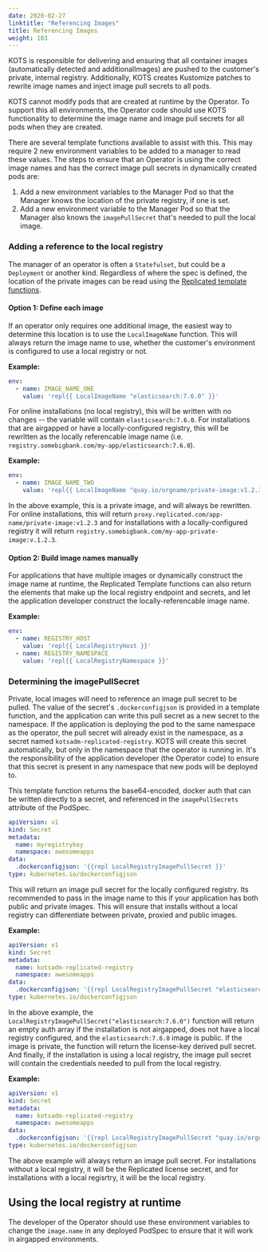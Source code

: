 ```yaml
---
date: 2020-02-27
linktitle: "Referencing Images"
title: Referencing Images
weight: 103
---
```


KOTS is responsible for delivering and ensuring that all container images (automatically detected and additionalImages) are pushed to the customer's private, internal registry. Additionally, KOTS creates Kustomize patches to rewrite image names and inject image pull secrets to all pods.

KOTS cannot modify pods that are created at runtime by the Operator. To support this all environments, the Operator code should use KOTS functionality to determine the image name and image pull secrets for all pods when they are created.

There are several template functions available to assist with this. This may require 2 new environment variables to be added to a manager to read these values. The steps to ensure that an Operator is using the correct image names and has the correct image pull secrets in dynamically created pods are:

1. Add a new environment variables to the Manager Pod so that the Manager knows the location of the private registry, if one is set.
2. Add a new environment variable to the Manager Pod so that the Manager also knows the `imagePullSecret` that's needed to pull the local image.

### Adding a reference to the local registry

The manager of an operator is often a `Statefulset`, but could be a `Deployment` or another kind. Regardless of where the spec is defined, the location of the private images can be read using the [Replicated template functions](/vendor/packaging/template-functions/).

#### Option 1: Define each image
If an operator only requires one additional image, the easiest way to determine this location is to use the `LocalImageName` function. This will always return the image name to use, whether the customer's environment is configured to use a local registry or not.

**Example:**

```yaml
env:
  - name: IMAGE_NAME_ONE
    value: 'repl{{ LocalImageName "elasticsearch:7.6.0" }}'
```

For online installations (no local registry), this will be written with no changes -- the variable will contain `elasticsearch:7.6.0`. For installations that are airgapped or have a locally-configured registry, this will be rewritten as the locally referencable image name (i.e. `registry.somebigbank.com/my-app/elasticsearch:7.6.0`).

**Example:**

```yaml
env:
  - name: IMAGE_NAME_TWO
    value: 'repl{{ LocalImageName "quay.io/orgname/private-image:v1.2.3" }}'
```

In the above example, this is a private image, and will always be rewritten. For online installations, this will return `proxy.replicated.com/app-name/private-image:v1.2.3` and for installations with a locally-configured registry it will return `registry.somebigbank.com/my-app-private-image:v.1.2.3`.

#### Option 2: Build image names manually

For applications that have multiple images or dynamically construct the image name at runtime, the Replicated Template functions can also return the elements that make up the local registry endpoint and secrets, and let the application developer construct the locally-referencable image name.

**Example:**

```yaml
env:
  - name: REGISTRY_HOST
    value: 'repl{{ LocalRegistryHost }}'
  - name: REGISTRY_NAMESPACE
    value: 'repl{{ LocalRegistryNamespace }}'
```

### Determining the imagePullSecret

Private, local images will need to reference an image pull secret to be pulled. The value of the secret's `.dockerconfigjson` is provided in a template function, and the application can write this pull secret as a new secret to the namespace. If the application is deploying the pod to the same namespace as the operator, the pull secret will already exist in the namespace, as a secret named `kotsadm-replicated-registry`. KOTS will create this secret automatically, but only in the namespace that the operator is running in. It's the responsibility of the application developer (the Operator code) to ensure that this secret is present in any namespace that new pods will be deployed to.

This template function returns the base64-encoded, docker auth that can be written directly to a secret, and referenced in the `imagePullSecrets` attribute of the PodSpec.

```yaml
apiVersion: v1
kind: Secret
metadata:
  name: myregistrykey
  namespace: awesomeapps
data:
  .dockerconfigjson: '{{repl LocalRegistryImagePullSecret }}'
type: kubernetes.io/dockerconfigjson
```

This will return an image pull secret for the locally configured registry. Its recommended to pass in the image name to this if your application has both public and private images. This will ensure that installs without a local registry can differentiate between private, proxied and public images.

**Example:**

```yaml
apiVersion: v1
kind: Secret
metadata:
  name: kotsadm-replicated-registry
  namespace: awesomeapps
data:
  .dockerconfigjson: '{{repl LocalRegistryImagePullSecret "elasticsearch:7.6.0" }}'
type: kubernetes.io/dockerconfigjson
```

In the above example, the `LocalRegistryImagePullSecret("elasticsearch:7.6.0")` function will return an empty auth array if the installation is not airgapped, does not have a local registry configured, and the `elasticsearch:7.6.0` image is public. If the image is private, the function will return the license-key derived pull secret. And finally, if the installation is using a local registry, the image pull secret will contain the credentials needed to pull from the local registry.

**Example:**

```yaml
apiVersion: v1
kind: Secret
metadata:
  name: kotsadm-replicated-registry
  namespace: awesomeapps
data:
  .dockerconfigjson: '{{repl LocalRegistryImagePullSecret "quay.io/orgname/private-image:v1.2.3" }}'
type: kubernetes.io/dockerconfigjson
```

The above example will always return an image pull secret. For installations without a local registry, it will be the Replicated license secret, and for installations with a local regisrtry, it will be the local registry.

## Using the local registry at runtime

The developer of the Operator should use these environment variables to change the `image.name` in any deployed PodSpec to ensure that it will work in airgapped environments.
